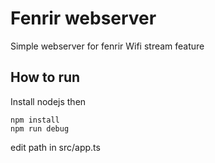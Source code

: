 # Fenrir webserver

Simple webserver for fenrir Wifi stream feature

## How to run
Install nodejs then
```
npm install
npm run debug
```
edit path in src/app.ts